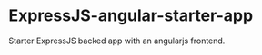 ExpressJS-angular-starter-app
=============================

Starter ExpressJS backed app with an angularjs frontend.
